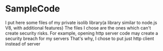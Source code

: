# SampleCode

I put here some files of my private isolib library(a library similar to node.js V8, with additional features)
The files I chose are the ones which can't create security risks.
For example, opening http server code may create a security breach for my servers
That's why, I chose to put just http client instead of server

